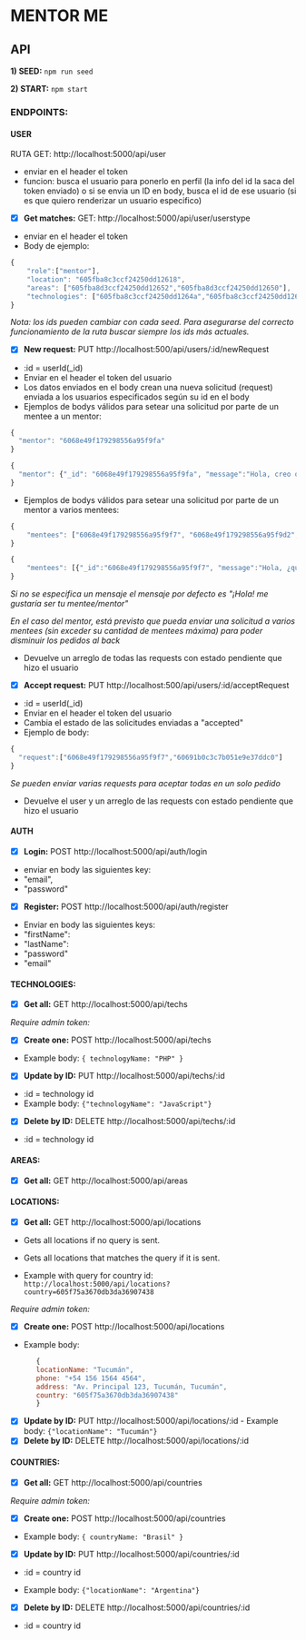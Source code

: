 # MENTOR ME

## API

**1) SEED:** `npm run seed`

**2) START:** `npm start`

### ENDPOINTS:

#### USER
RUTA GET: http://localhost:5000/api/user
- enviar en el header el token
- funcion: busca el usuario para ponerlo en perfil (la info del id la saca del token enviado) o si se envia un ID en body, busca el id de ese usuario (si es que quiero renderizar un usuario especifico)

- [x] **Get matches:** GET: http://localhost:5000/api/user/userstype 
- enviar en el header el token
- Body de ejemplo: 
```javascript
{
    "role":["mentor"],
    "location": "605fba8c3ccf24250dd12618",
    "areas": ["605fba8d3ccf24250dd12652","605fba8d3ccf24250dd12650"],
    "technologies": ["605fba8c3ccf24250dd1264a","605fba8c3ccf24250dd12647","605fba8c3ccf24250dd12646"]
}
```
*Nota: los ids pueden cambiar con cada seed. Para asegurarse del correcto funcionamiento de la ruta buscar siempre los ids más actuales.*

- [x] **New request:** PUT http://localhost:500/api/users/:id/newRequest
- :id = userId(_id)
- Enviar en el header el token del usuario
- Los datos enviados en el body crean una nueva solicitud (request) enviada a los usuarios especificados según su id en el body
- Ejemplos de bodys válidos para setear una solicitud por parte de un mentee a un mentor:
```javascript
{
  "mentor": "6068e49f179298556a95f9fa"
}

{
  "mentor": {"_id": "6068e49f179298556a95f9fa", "message":"Hola, creo que haríamos un buen match, me gustaría ser tu mentee"}
}
```
- Ejemplos de bodys válidos para setear una solicitud por parte de un mentor a varios mentees:
```javascript
{
    "mentees": ["6068e49f179298556a95f9f7", "6068e49f179298556a95f9d2", "60691b0c3c7b051e9e37ddc0"]
}

{
    "mentees": [{"_id":"6068e49f179298556a95f9f7", "message":"Hola, ¿querés ser mi mentee?"}, {"_id":"6068e49f179298556a95f9d2", message: ""}, "60691b0c3c7b051e9e37ddc0"]
}
```
*Si no se especifica un mensaje el mensaje por defecto es "¡Hola! me gustaría ser tu mentee/mentor"*

*En el caso del mentor, está previsto que pueda enviar una solicitud a varios mentees (sin exceder su cantidad de mentees máxima) para poder disminuir los pedidos al back*
- Devuelve un arreglo de todas las requests con estado pendiente que hizo el usuario

- [x] **Accept request:** PUT http://localhost:500/api/users/:id/acceptRequest
- :id = userId(_id)
- Enviar en el header el token del usuario
- Cambia el estado de las solicitudes enviadas a "accepted"
- Ejemplo de body:
```javascript
{
  "request":["6068e49f179298556a95f9f7","60691b0c3c7b051e9e37ddc0"]
}
```
*Se pueden enviar varias requests para aceptar todas en un solo pedido*
- Devuelve el user y un arreglo de las requests con estado pendiente que hizo el usuario

#### AUTH
- [x] **Login:** POST http://localhost:5000/api/auth/login
- enviar en body las siguientes key:
 - "email",
 - "password"
  
- [x] **Register:** POST http://localhost:5000/api/auth/register
- Enviar en body las siguientes keys:
 - "firstName":
 - "lastName":
 - "password"  
 - "email"

#### TECHNOLOGIES: 
- [x] **Get all:** GET http://localhost:5000/api/techs

*Require admin token:*
- [x] **Create one:** POST http://localhost:5000/api/techs
- Example body: `{ technologyName: "PHP" }`
- [x] **Update by ID:** PUT http://localhost:5000/api/techs/:id
- :id = technology id
- Example body: `{"technologyName": "JavaScript"}`
- [x] **Delete by ID:** DELETE http://localhost:5000/api/techs/:id
- :id = technology id

#### AREAS:
- [x] **Get all:** GET http://localhost:5000/api/areas

#### LOCATIONS: 
- [x] **Get all:** GET http://localhost:5000/api/locations

- Gets all locations if no query is sent.
          
- Gets all locations that matches the query if it is sent.
          
- Example with query for country id: `http://localhost:5000/api/locations?country=605f75a3670db3da36907438`
          
*Require admin token:*
- [x] **Create one:** POST http://localhost:5000/api/locations

- Example body: 
    
    ```javascript
       {
       locationName: "Tucumán", 
       phone: "+54 156 1564 4564", 
       address: "Av. Principal 123, Tucumán, Tucumán", 
       country: "605f75a3670db3da36907438"
       }
     ```
- [x] **Update by ID:** PUT http://localhost:5000/api/locations/:id
         - Example body: `{"locationName": "Tucumán"}`
- [x] **Delete by ID:** DELETE http://localhost:5000/api/locations/:id

#### COUNTRIES:
- [x] **Get all:** GET http://localhost:5000/api/countries

*Require admin token:*
- [x] **Create one:** POST http://localhost:5000/api/countries

- Example body: `{ countryName: "Brasil" }`


- [x] **Update by ID:** PUT http://localhost:5000/api/countries/:id

- :id = country id

- Example body: `{"locationName": "Argentina"}`


- [x] **Delete by ID:** DELETE http://localhost:5000/api/countries/:id

- :id = country id
